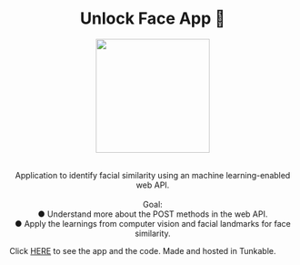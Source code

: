 <h1 align="center"> Unlock Face App 🙂</h1>
<p align="center"><img src="https://user-images.githubusercontent.com/100588945/164299217-c4fbb27b-4baf-482f-ba56-2974c049555e.gif" width="200"></p>
<p align="center">
</br>
Application to identify facial similarity using an machine learning-enabled web API.
</br>
</br>
Goal:</br>
● Understand more about the POST methods in the web API.</br>
● Apply the learnings from computer vision and facial landmarks for face similarity.</br>
 </p>
 Click <a href="https://x.thunkable.com/copy/ece44a0c76c010f4e04319da49e87e43">HERE</a> to see the app and the code. Made and hosted in Tunkable.
